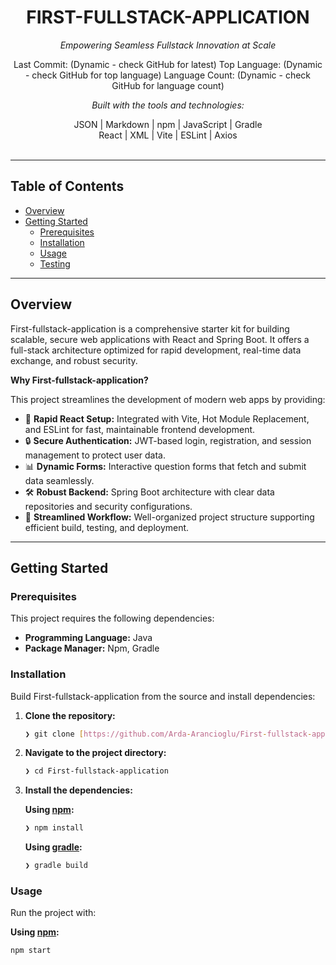 <div align="center">
<h1>FIRST-FULLSTACK-APPLICATION</h1>
<p><em>Empowering Seamless Fullstack Innovation at Scale</em></p>

Last Commit: (Dynamic - check GitHub for latest)
Top Language: (Dynamic - check GitHub for top language)
Language Count: (Dynamic - check GitHub for language count)
<p><em>Built with the tools and technologies:</em></p>
JSON | Markdown | npm | JavaScript |  Gradle
<br>
React | XML | Vite | ESLint | Axios
</div>
<br>
<hr>

## Table of Contents

* [Overview](#overview)
* [Getting Started](#getting-started)
    * [Prerequisites](#prerequisites)
    * [Installation](#installation)
    * [Usage](#usage)
    * [Testing](#testing)

<hr>

## Overview

First-fullstack-application is a comprehensive starter kit for building scalable, secure web applications with React and Spring Boot. It offers a full-stack architecture optimized for rapid development, real-time data exchange, and robust security.

**Why First-fullstack-application?**

This project streamlines the development of modern web apps by providing:

* 🧩 **Rapid React Setup:** Integrated with Vite, Hot Module Replacement, and ESLint for fast, maintainable frontend development.
* 🔒 **Secure Authentication:** JWT-based login, registration, and session management to protect user data.
* 📊 **Dynamic Forms:** Interactive question forms that fetch and submit data seamlessly.
* 🛠️ **Robust Backend:** Spring Boot architecture with clear data repositories and security configurations.
* 🚀 **Streamlined Workflow:** Well-organized project structure supporting efficient build, testing, and deployment.

<hr>

## Getting Started

### Prerequisites

This project requires the following dependencies:

* **Programming Language:** Java
* **Package Manager:** Npm, Gradle

### Installation

Build First-fullstack-application from the source and install dependencies:

1.  **Clone the repository:**

    ```sh
    ❯ git clone [https://github.com/Arda-Arancioglu/First-fullstack-application](https://github.com/Arda-Arancioglu/First-fullstack-application)
    ```

2.  **Navigate to the project directory:**

    ```sh
    ❯ cd First-fullstack-application
    ```

3.  **Install the dependencies:**

    **Using [npm](https://www.npmjs.com/):**

    ```sh
    ❯ npm install
    ```

    **Using [gradle](https://gradle.org/):**

    ```sh
    ❯ gradle build
    ```

### Usage

Run the project with:

**Using [npm](https://www.npmjs.com/):**

```sh
npm start
